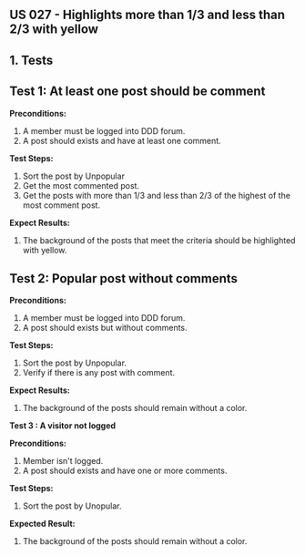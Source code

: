 ## US 027 - Highlights more than 1/3 and less than 2/3 with yellow
 
## 1. Tests
 
## Test 1: At least one post should be comment
 
**Preconditions:**
 
1. A member must be logged into DDD forum.
2. A post should exists and have at least one comment.

 
**Test Steps:**
 
1. Sort the post by Unpopular
2. Get the most commented post.
3. Get the posts with more than 1/3 and less than 2/3 of the highest of the most comment  post.
 
**Expect Results:**
 
1. The background of the posts that meet the criteria should be highlighted with yellow.
 
## Test 2: Popular post without comments
 
**Preconditions:**
 
1. A member must be logged into DDD forum.
2. A post should exists but without comments.
 
**Test Steps:**
 
1. Sort the post by Unpopular.
2. Verify if there is any post with comment.
 
 
**Expect Results:**
 
1. The background of the posts should remain without a color.
 
**Test 3 : A visitor not logged**
 
**Preconditions:**
 
1. Member isn't logged.
2. A post should exists and have one or more comments.
 
**Test Steps:**
 
1. Sort the post by Unopular.
 
**Expected Result:**
 
1. The background of the posts should remain without a color.